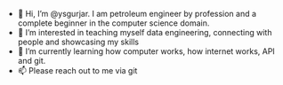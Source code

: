 - 👋 Hi, I’m @ysgurjar. I am petroleum engineer by profession and a complete beginner in the computer science domain.
- 👀 I’m interested in teaching myself data engineering, connecting with people and showcasing my skills
- 🌱 I’m currently learning how computer works, how internet works, API and git.
- 📫 Please reach out to me via git

<!---
ysgurjar/ysgurjar is a ✨ special ✨ repository because its `README.md` (this file) appears on your GitHub profile.
You can click the Preview link to take a look at your changes.
--->
